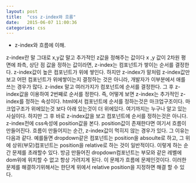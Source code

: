```yaml
---
layout: post
title:  "css z-index와 흐름"
date:   2015-06-07 11:00:36
categories: css 
---
```

 - z-index와 흐름에 이해.

 z-index란 말 그대로 x,y값 말고 추가적인 z값을 정해주는 값이다
 x ,y 값이 2차원 평면에 좌측, 상단 점 값을 정하는 값이라면, z-index는 컴포넌트가 쌓이는 순서를 결정한다.
 z-index값이 높은 컴포넌트가 위에 쌓인다.
 하지만 z-index가 말처럼 z-index값만 보고 어떤 컴포넌트가 위에쌓이는지 결정하는 것은 아니라,
 개발자가 이부분에서 애를 쓰는 경우가 많다.
 z-index 말고 여러가지가 컴포넌트에 순서를 결정한다. 
 그 후 z-index값을 이용하여 2번째로 순서를 정한다.
 즉, 어떻게 보면 z-index는 추가적인 z-index를 정하는 속성이다.
 html에서 컴포넌트에 순서를 정하는것은 마크업구조이다. 마크업구조가 위에있는것 보다 아래 있는것이 더 위에있다.
 여기까지는 누구나 알고 있는 사실이다.
 하지만 그 후 바로 z-index값을 보고 컴포넌트에 순서를 정하는것은 아니다.
 z-index전에 css속성에 position값을 본다.
 position값이 존재한다면 여기서 흐름이 만들어진다.
 흐름이 만들어지는 순간, z-index값이 먹히지 않는 경우가 있다.
 그 이유는 다음과 같다.
 예를들면 dropdown같은 컴포넌트는 position을 absoulte로 하고, 그 위에 상위(부모)컴포넌트는 position을 relative로 하는 것이 일반적이다.
 이렇게 하는 순간 문제를 초래할수 있다.
 방금 만들어진 dropdown컴포넌트는 부모와 같은 레벨에 dom위에 위치할 수 없고 항상 가려지게 된다.
 이 문제가 흐름에 문제인것이다. 이러한 문제를 해결하기위해서는 한단계 위에서 relative position을 지정하면 해결 할 수 있다.



